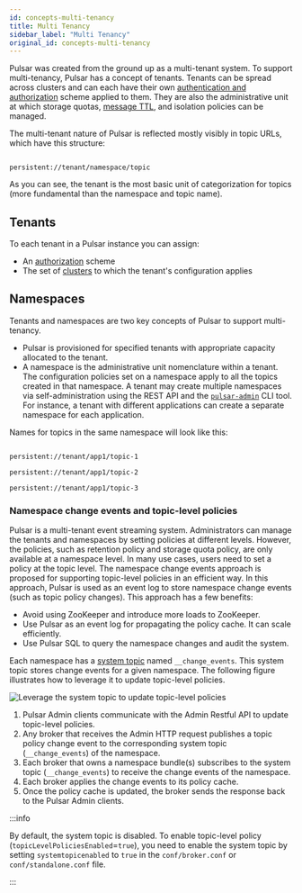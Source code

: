 ```yaml
---
id: concepts-multi-tenancy
title: Multi Tenancy
sidebar_label: "Multi Tenancy"
original_id: concepts-multi-tenancy
---
```


Pulsar was created from the ground up as a multi-tenant system. To support multi-tenancy, Pulsar has a concept of tenants. Tenants can be spread across clusters and can each have their own [authentication and authorization](security-overview.md) scheme applied to them. They are also the administrative unit at which storage quotas, [message TTL](cookbooks-retention-expiry.md#time-to-live-ttl), and isolation policies can be managed.

The multi-tenant nature of Pulsar is reflected mostly visibly in topic URLs, which have this structure:

```http

persistent://tenant/namespace/topic

```

As you can see, the tenant is the most basic unit of categorization for topics (more fundamental than the namespace and topic name).

## Tenants

To each tenant in a Pulsar instance you can assign:

* An [authorization](security-authorization.md) scheme
* The set of [clusters](reference-terminology.md#cluster) to which the tenant's configuration applies

## Namespaces

Tenants and namespaces are two key concepts of Pulsar to support multi-tenancy.

* Pulsar is provisioned for specified tenants with appropriate capacity allocated to the tenant.
* A namespace is the administrative unit nomenclature within a tenant. The configuration policies set on a namespace apply to all the topics created in that namespace. A tenant may create multiple namespaces via self-administration using the REST API and the [`pulsar-admin`](reference-pulsar-admin.md) CLI tool. For instance, a tenant with different applications can create a separate namespace for each application.

Names for topics in the same namespace will look like this:

```http

persistent://tenant/app1/topic-1

persistent://tenant/app1/topic-2

persistent://tenant/app1/topic-3

```

### Namespace change events and topic-level policies

Pulsar is a multi-tenant event streaming system. Administrators can manage the tenants and namespaces by setting policies at different levels. However, the policies, such as retention policy and storage quota policy, are only available at a namespace level. In many use cases, users need to set a policy at the topic level. The namespace change events approach is proposed for supporting topic-level policies in an efficient way. In this approach, Pulsar is used as an event log to store namespace change events (such as topic policy changes). This approach has a few benefits:
- Avoid using ZooKeeper and introduce more loads to ZooKeeper.
- Use Pulsar as an event log for propagating the policy cache. It can scale efficiently.
- Use Pulsar SQL to query the namespace changes and audit the system.

Each namespace has a [system topic](concepts-messaging.md#system-topic) named `__change_events`. This system topic stores change events for a given namespace. The following figure illustrates how to leverage it to update topic-level policies.

![Leverage the system topic to update topic-level policies](/assets/system-topic-for-topic-level-policies.svg)

1. Pulsar Admin clients communicate with the Admin Restful API to update topic-level policies.
2. Any broker that receives the Admin HTTP request publishes a topic policy change event to the corresponding system topic (`__change_events`) of the namespace.
3. Each broker that owns a namespace bundle(s) subscribes to the system topic (`__change_events`) to receive the change events of the namespace.
4. Each broker applies the change events to its policy cache.
5. Once the policy cache is updated, the broker sends the response back to the Pulsar Admin clients.

:::info

By default, the system topic is disabled. To enable topic-level policy (`topicLevelPoliciesEnabled`=`true`), you need to enable the system topic by setting `systemtopicenabled` to `true` in the `conf/broker.conf` or `conf/standalone.conf` file.

:::